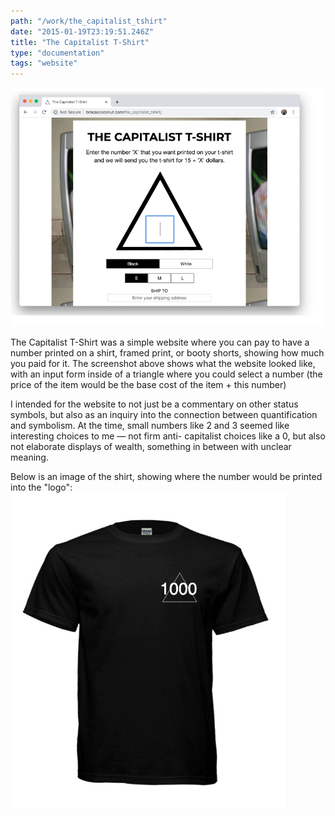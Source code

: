 ```yaml
---
path: "/work/the_capitalist_tshirt"
date: "2015-01-19T23:19:51.246Z"
title: "The Capitalist T-Shirt"
type: "documentation"
tags: "website"
---
```


![screenshot of capitalist-tshirt website](img/capitalist-tshirt2.png)

The Capitalist T-Shirt was a simple website where you can pay
to have a number printed on a
shirt, framed print, or booty shorts, showing how much you paid for it. 
The screenshot above shows what the website looked like, 
with an input form inside of a triangle where you could select a number 
(the price of the item would be the base cost of the item + this number)

I intended for the website to not
just be a commentary on other
status symbols, but also as an
inquiry into the connection
between quantification and
symbolism. At the time, small numbers like 2
and 3 seemed like interesting
choices to me — not firm anti-
capitalist choices like a 0, but
also not elaborate displays of
wealth, something in between with
unclear meaning.

Below is an image of the shirt, showing where the number would be printed into the "logo":
![screenshot of capitalist-tshirt website](img/capitalist-tshirt1.png)




